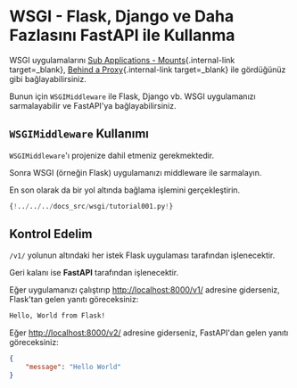 # WSGI - Flask, Django ve Daha Fazlasını FastAPI ile Kullanma

WSGI uygulamalarını [Sub Applications - Mounts](sub-applications.md){.internal-link target=_blank}, [Behind a Proxy](behind-a-proxy.md){.internal-link target=_blank} ile gördüğünüz gibi bağlayabilirsiniz.

Bunun için `WSGIMiddleware` ile Flask, Django vb. WSGI uygulamanızı sarmalayabilir ve FastAPI'ya bağlayabilirsiniz.

## `WSGIMiddleware` Kullanımı

`WSGIMiddleware`'ı projenize dahil etmeniz gerekmektedir.

Sonra WSGI (örneğin Flask) uygulamanızı middleware ile sarmalayın.

En son olarak da bir yol altında bağlama işlemini gerçekleştirin.

```Python hl_lines="2-3  23"
{!../../../docs_src/wsgi/tutorial001.py!}
```

## Kontrol Edelim

`/v1/` yolunun altındaki her istek Flask uygulaması tarafından işlenecektir.

Geri kalanı ise **FastAPI** tarafından işlenecektir.

Eğer uygulamanızı çalıştırıp <a href="http://localhost:8000/v1/" class="external-link" target="_blank">http://localhost:8000/v1/</a> adresine giderseniz, Flask'tan gelen yanıtı göreceksiniz:

```txt
Hello, World from Flask!
```

Eğer <a href="http://localhost:8000/v2/" class="external-link" target="_blank">http://localhost:8000/v2/</a> adresine giderseniz, FastAPI'dan gelen yanıtı göreceksiniz:

```JSON
{
    "message": "Hello World"
}
```
